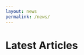 ```yaml
---
layout: news
permalink: /news/
---
```


<style>
    .Post {
        border: 1px solid #ddd;
        padding: 10px;
        margin-bottom: 15px;
    }
    #post-title {
        font-weight: bold;
        font-size: 18px;
    }
    #post-quotes {
        margin-top: 10px;
        color: #000;
    }
</style>

<h1>Latest Articles</h1>
<div id="articles-container"></div>

<script>
async function fetchArticles() {
    const rssUrls = [
        "https://www.molineux.news/news/feed/",
        "https://www.wearepalace.uk/feed/",
        "https://www.westhamzone.com/feed/",
        "https://arseblog.news/feed/",
        "https://www.astonvilla.news/feed/",
        "https://cityxtra.co.uk/feed/",
        "https://www.geordiebootboys.com/feed/",
        "https://www.getfootballnewsgermany.com/feed/atom/",
        "https://www.goodisonnews.com/feed/",
        "https://hammyend.com/index.php/feed/",
        "https://www.managingmadrid.com/rss/current.xml",
        "https://www.nottinghamforest.news/feed/",
        "https://www.spurs-web.com/wp-json/feed/v1/posts",
        "https://www.thechelseachronicle.com/news/feed/",
        "https://www.wearebrighton.com/newsopinion/feed/"
    ];

    const articlesContainer = document.getElementById("articles-container");
    const parser = new DOMParser();
    let allArticles = [];

    for (let rssUrl of rssUrls) {
        try {
            // Fetch RSS feed
            const rssResponse = await fetch(rssUrl);
            const rssText = await rssResponse.text();
            const xml = parser.parseFromString(rssText, "text/xml");

            const items = Array.from(xml.querySelectorAll("item")).slice(0, 5); // Get up to 5 articles per feed

            for (let item of items) {
                let title = item.querySelector("title").textContent;
                let url = item.querySelector("link").textContent;
                let pubDate = item.querySelector("pubDate") ? new Date(item.querySelector("pubDate").textContent) : new Date();

                try {
                    // Fetch the full article page
                    const articleResponse = await fetch(url);
                    const articleText = await articleResponse.text();
                    const articleDoc = parser.parseFromString(articleText, "text/html");

                    // Extract paragraphs
                    let paragraphs = Array.from(articleDoc.querySelectorAll("p")).map(p => p.textContent);

                    // Find paragraphs containing quotes
                    let quoteParagraphs = paragraphs.filter(p => p.match(/["“”'](.*?)["“”']/));

                    // Store the article data
                    allArticles.push({
                        title,
                        url,
                        pubDate,
                        quoteParagraphs
                    });

                } catch (error) {
                    console.error("Error fetching article:", url, error);
                }
            }
        } catch (error) {
            console.error("Error fetching RSS feed:", rssUrl, error);
        }
    }

    // Sort articles by publication date (most recent first)
    allArticles.sort((a, b) => b.pubDate - a.pubDate);

    // Render articles
    allArticles.forEach(article => {
        let postDiv = document.createElement("div");
        postDiv.classList.add("Post");

        let titleDiv = document.createElement("div");
        titleDiv.id = "post-title";
        let titleLink = document.createElement("a");
        titleLink.href = article.url;
        titleLink.id = "post-url";
        titleLink.textContent = article.title;
        titleDiv.appendChild(titleLink);

        let quotesDiv = document.createElement("div");
        quotesDiv.id = "post-quotes";
        quotesDiv.innerHTML = article.quoteParagraphs.length > 0
            ? article.quoteParagraphs.map(p => `<p>${p}</p>`).join("")
            : "<p>No quotes found.</p>";

        // Append elements to the post container
        postDiv.appendChild(titleDiv);
        postDiv.appendChild(quotesDiv);
        articlesContainer.appendChild(postDiv);
    });
}

// Run the function on page load
fetchArticles();
</script>